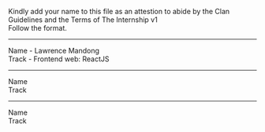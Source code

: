 
Kindly add your name to this file as an attestion to abide by the Clan Guidelines and the Terms of The Internship v1
<br/> Follow the format.<br/> 
___
Name - Lawrence Mandong <br/>
Track - Frontend web: ReactJS
___
Name <br/>
Track
___
Name <br/>
Track
